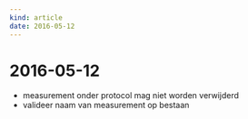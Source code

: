 ```yaml
---
kind: article
date: 2016-05-12
---
```


# 2016-05-12

* measurement onder protocol mag niet worden verwijderd
* valideer naam van measurement op bestaan


